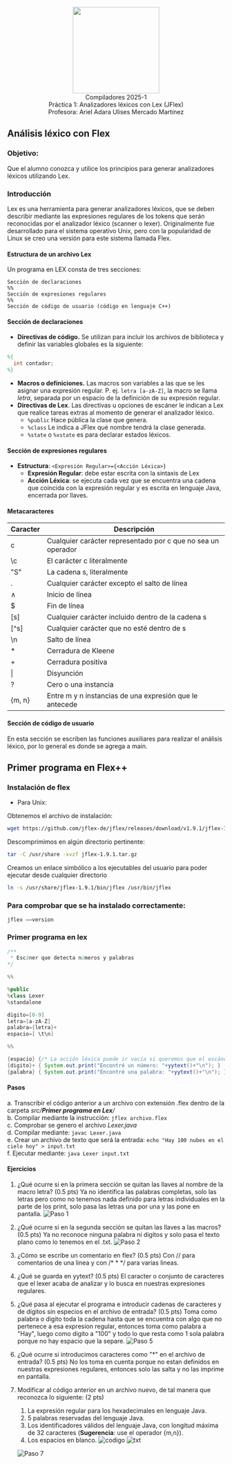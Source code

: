 <p  align="center">
  <img  width="200"  src="https://www.fciencias.unam.mx/sites/default/files/logoFC_2.png"  alt="">  <br>Compiladores  2025-1 <br>
  Práctica 1: Analizadores léxicos con Lex (JFlex) <br> Profesora: Ariel Adara Ulises Mercado Martínez
</p>

## Análisis léxico con Flex
### Objetivo:
Que el alumno conozca y utilice los principios para generar analizadores léxicos utilizando Lex.

### Introducción
Lex es una herramienta para generar analizadores léxicos, que se deben describir mediante las expresiones regulares de los tokens que serán reconocidas por el analizador léxico (scanner o lexer). Originalmente fue desarrollado para el sistema operativo Unix, pero con la popularidad de Linux se creo una versión para este sistema llamada Flex.

#### Estructura de un archivo Lex
Un programa en LEX consta de tres secciones:
```
Sección de declaraciones
%%
Sección de expresiones regulares
%%
Sección de código de usuario (código en lenguaje C++)
```

#### Sección de declaraciones
* __Directivas de código.__ Se utilizan para incluir los archivos de biblioteca y definir las variables globales es la siguiente:
```lex
%{
  int contador;
%}
```
* __Macros o definiciones.__ Las macros son variables a las que se les asignar una expresión regular. P. ej. ```letra [a-zA-Z]```, la macro
se llama _letra_, separada por un espacio de la definición de su expresión regular.
* __Directivas de Lex__. Las directivas u opciones de escáner le indican a Lex que realice tareas extras al momento de generar el analizador léxico.
    * ```%public``` Hace pública la clase que genera.
    * ```%class``` Le indica a JFlex qué nombre tendrá la clase generada.
    * ```%state``` o ```%xstate``` es para declarar estados léxicos.

#### Sección de expresiones regulares
* __Estructura__:
```<Expresión Regular>={<Acción Léxica>} ```
   * __Expresión Regular__: debe estar escrita con la sintaxis de Lex
   * __Acción Léxica__: se ejecuta cada vez que se encuentra una cadena que coincida con la expresión regular y es escrita
en lenguaje Java, encerrada por llaves.

#### Metacaracteres

| Caracter | Descripción |
|----------|-------------|
|c         |Cualquier carácter representado por c que no sea un operador|
|\c        |El carácter c literalmente|
|"S"       |La cadena s, literalmente|
|.         |Cualquier carácter excepto el salto de lı́nea|
|∧         |Inicio de línea|
|$         |Fin de lı́nea|
|[s]       |Cualquier carácter incluido dentro de la cadena s|
|[^s]      |Cualquier carácter que no esté dentro de s|
|\n        |Salto de lı́nea|
|*         |Cerradura de Kleene|
|+         |Cerradura positiva|
|\|        |Disyunción|
|?         |Cero o una instancia|
|{m, n}    |Entre m y n instancias de una expresión que le antecede



#### Sección de código de usuario
En esta sección se escriben las funciones auxiliares para realizar el análisis léxico, por lo general es donde se agrega a
main.

## Primer programa en Flex++

### Instalación de flex
* Para Unix:

Obtenemos el archivo de instalación: 
```bash
wget https://github.com/jflex-de/jflex/releases/download/v1.9.1/jflex-1.9.1.tar.gz
```
Descomprimimos en algún directorio pertinente:
```bash
tar -C /usr/share -xvzf jflex-1.9.1.tar.gz
```

Creamos un enlace simbólico a los ejecutables del usuario para poder ejecutar desde cualquier directorio
```bash
ln -s /usr/share/jflex-1.9.1/bin/jflex /usr/bin/jflex
```

### Para comprobar que se ha instalado correctamente:
```jflex −−version```
### Primer programa en lex


```Java
/**
 * Escáner que detecta números y palabras
*/

%%

%public
%class Lexer
%standalone

digito=[0-9]
letra=[a-zA-Z]
palabra={letra}+
espacio=[ \t\n]

%%

{espacio} {/* La acción léxica puede ir vacía si queremos que el escáner ignore la regla*/}
{digito}+ { System.out.print("Encontré un número: "+yytext()+"\n"); }
{palabra} { System.out.print("Encontré una palabra: "+yytext()+"\n"); }
```

#### Pasos
a. Transcribir el código anterior a un archivo con extensión .flex dentro de la carpeta *src/__Primer programa en Lex__/* <br>
b. Compilar mediante la instrucción: ```jflex archivo.flex``` <br>
c. Comprobar se genero el archivo _Lexer.java_ <br>
d. Compilar mediante: ```javac Lexer.java``` <br>
e. Crear un archivo de texto que será la entrada: ```echo "Hay 100 nubes en el cielo hoy" > input.txt``` <br>
f. Ejecutar mediante: ```java Lexer input.txt```

#### Ejercicios 
1. ¿Qué ocurre si en la primera sección se quitan las llaves al nombre de la macro letra? (0.5 pts)
   Ya no identifica las palabras completas, solo las letras pero como no tenemos nada definido para letras individuales en la parte de los print, solo pasa las letras una por una y las pone en pantalla.
   ![Paso 1](https://github.com/user-attachments/assets/ca766eef-b4fc-4bed-9587-21d1852dc465)


2. ¿Qué ocurre si en la segunda sección se quitan las llaves a las macros? (0.5 pts)
   Ya no reconoce ninguna palabra ni digitos y solo pasa el texto plano como lo tenemos en el .txt.
   ![Paso 2](https://github.com/user-attachments/assets/be1b3a92-0a7a-499f-809e-d16959c6e130)

3. ¿Cómo se escribe un comentario en flex? (0.5 pts)
   Con // para comentarios de una linea y con /* * */ para varias lineas.
   
4. ¿Qué se guarda en yytext? (0.5 pts)
   El caracter o conjunto de caracteres que el lexer acaba de analizar y lo busca en nuestras expresiones regulares.
   
5. ¿Qué pasa al ejecutar el programa e introducir cadenas de caracteres y de dígitos sin especios en el archivo de entrada? (0.5 pts)
Toma como palabra o digito toda la cadena hasta que se encuentra con algo que no pertenece a esa expresion regular, entonces toma como palabra a "Hay", luego como digito a "100" y todo lo que resta como 1 sola palabra porque no hay espacio que la separe. 
![Paso 5](https://github.com/user-attachments/assets/16bea039-16b9-4703-aeb3-25fa2b3fba87)
   
6. ¿Qué ocurre si introducimos caracteres como "\*" en el archivo de entrada? (0.5 pts)
   No los toma en cuenta porque no estan definidos en nuestras expresiones regulares, entonces solo las salta y no las imprime en pantalla.
   
7. Modificar al código anterior en un archivo nuevo, de tal manera que reconozca lo siguiente: (2 pts)
    1. La expresión regular para los hexadecimales en lenguaje Java.
    2. 5 palabras reservadas del lenguaje Java.
    3. Los identificadores válidos del lenguaje Java, con longitud máxima de 32 caracteres (**Sugerencia**: use el operador {m,n}).
    4. Los espacios en blanco.
  ![codigo](https://github.com/user-attachments/assets/0f89da37-858e-421a-b8c5-57c19d1113d2)
![txt](https://github.com/user-attachments/assets/f383af7e-67af-44c9-9818-f22e6bd98955)

   ![Paso 7](https://github.com/user-attachments/assets/4a64c288-2328-4886-baa1-35bf5f341104)


